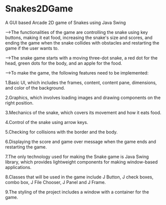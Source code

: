 # Snakes2DGame
A GUI based Arcade 2D game of Snakes using Java Swing 

-->The functionalities of the game are controlling the snake using key buttons, making it eat food, increasing the snake's size and scores, and ending the game when the snake collides with obstacles and restarting the game if the user wants to.

-->The snake game starts with a moving three-dot snake, a red dot for the head, green dots for the body, and an apple for the food.

-->To make the game, the following features need to be implemented:

1.Basic UI, which includes the frames, content, content pane, dimensions, and color of the background.

2.Graphics, which involves loading images and drawing components on the right position.

3.Mechanics of the snake, which covers its movement and how it eats food.

4.Control of the snake using arrow keys.

5.Checking for collisions with the border and the body.

6.Displaying the score and game over message when the game ends and restarting the game.

7.The only technology used for making the Snake game is Java Swing library, which provides lightweight components for making window-based applications.

8.Classes that will be used in the game include J Button, J check boxes, combo box, J File Chooser, J Panel and J Frame.

9.The styling of the project includes a window with a container for the game.
